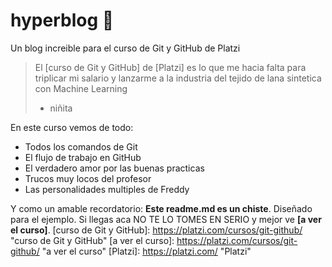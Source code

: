 # hyperblog 💚
Un blog increible para el curso de Git y GitHub de Platzi
> El [curso de Git y GitHub] de [Platzi] es lo que me hacia falta para triplicar mi salario y lanzarme a la industria del tejido de lana sintetica con Machine Learning
>- niñita

En este curso vemos de todo:
* Todos los comandos de Git
* El flujo de trabajo en GitHub
* El verdadero amor por las buenas practicas
* Trucos muy locos del profesor
* Las personalidades multiples de Freddy

Y como un amable recordatorio: **Este readme.md es un chiste**. Diseñado para el ejemplo. Si llegas aca NO TE LO TOMES EN SERIO y mejor ve **[a ver el curso]**.
[curso de Git y GitHub]: https://platzi.com/cursos/git-github/ "curso de Git y GitHub"
[a ver el curso]: https://platzi.com/cursos/git-github/ "a ver el curso"
[Platzi]: https://platzi.com/ "Platzi"